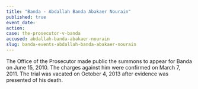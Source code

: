 ```yaml
---
title: "Banda - Abdallah Banda Abakaer Nourain"
published: true
event_date:
action:
case: the-prosecutor-v-banda
accused: abdallah-banda-abakaer-nourain
slug: banda-events-abdallah-banda-abakaer-nourain
---
```


The Office of the Prosecutor made public the summons to appear for Banda on June 15, 2010. The charges against him were confirmed on March 7, 2011. The trial was vacated on October 4, 2013 after evidence was presented of his death.

